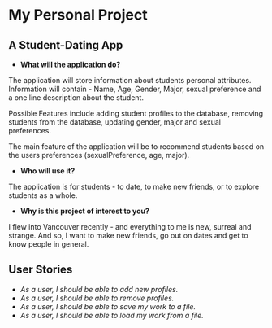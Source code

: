# My Personal Project

## A Student-Dating App


- **What will the application do?**

The application will store information about students personal attributes.
Information will contain - Name, Age, Gender, Major, sexual preference and a one line description about the student.

Possible Features include adding student profiles to the database, removing students from the database, updating 
gender, major and sexual preferences. 

The main feature of the application will be to recommend students based on the users preferences 
(sexualPreference, age, major).

- **Who will use it?**

The application is for students - to date, to make new friends, or to explore students as a whole.
 
- **Why is this project of interest to you?**

I flew into Vancouver recently - and everything to me is new, surreal and strange. And so, I want to make new friends, 
go out on dates and get to know people in general.


## User Stories

- *As a user, I should be able to add new profiles.*
- *As a user, I should be able to remove profiles.*
- *As a user, I should be able to save my work to a file.*
- *As a user, I should be able to load my work from a file.*
